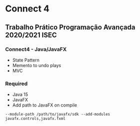 # Connect 4

## Trabalho Prático Programação Avançada 2020/2021 ISEC

### Connect4 - Java/JavaFX

- State Pattern
- Memento to undo plays
- MVC

### Required
- Java 15
- JavaFX
- Add path to JavaFX on compile
```
--module-path /path/to/javafx/sdk --add-modules javafx.controls,javafx.fxml
```
